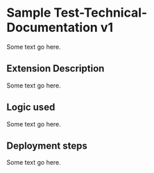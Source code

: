 # Sample Test-Technical-Documentation v1
Some text go here.

## Extension Description
Some text go here.

## Logic used
Some text go here.

## Deployment steps
Some text go here.

